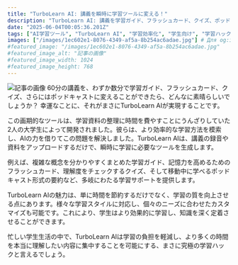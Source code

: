 ```yaml
---
title: "TurboLearn AI: 講義を瞬時に学習ツールに変える！"
description: "TurboLearn AI: 講義を学習ガイド、フラッシュカード、クイズ、ポッドキャストに変換！効率的な学習を求める学生向けに開発。学習時間を短縮し、理解を深める究極のツール。"
date: "2025-06-04T00:05:36.201Z"
tags: ["AI学習ツール", "TurboLearn AI", "学習効率化", "学生向け", "学習ハック"]
images: ["/images/1ec602e1-8076-4349-af5a-8b254ac6adae.jpg"] # Для og:image
#featured_image: "/images/1ec602e1-8076-4349-af5a-8b254ac6adae.jpg"
#featured_image_alt: "記事の画像"
#featured_image_width: 1024
#featured_image_height: 768
---
```

![記事の画像](/images/1ec602e1-8076-4349-af5a-8b254ac6adae.jpg)
60分の講義を、わずか数分で学習ガイド、フラッシュカード、クイズ、さらにはポッドキャストに変えることができたら、どんなに素晴らしいでしょうか？ 幸運なことに、それがまさにTurboLearn AIが実現することです。

この画期的なツールは、学習資料の整理に時間を費やすことにうんざりしていた2人の大学生によって開発されました。彼らは、より効率的な学習方法を模索し、AIの力を借りてこの問題を解決しました。TurboLearn AIは、講義の録音や資料をアップロードするだけで、瞬時に学習に必要なツールを生成します。

例えば、複雑な概念を分かりやすくまとめた学習ガイド、記憶力を高めるためのフラッシュカード、理解度をチェックするクイズ、そして移動中に学べるポッドキャスト形式の要約など、多岐にわたる学習サポートを提供します。

TurboLearn AIの魅力は、単に時間を節約するだけでなく、学習の質を向上させる点にあります。様々な学習スタイルに対応し、個々のニーズに合わせたカスタマイズも可能です。これにより、学生はより効果的に学習し、知識を深く定着させることができます。

忙しい学生生活の中で、TurboLearn AIは学習の負担を軽減し、より多くの時間を本当に理解したい内容に集中することを可能にする、まさに究極の学習ハックと言えるでしょう。
